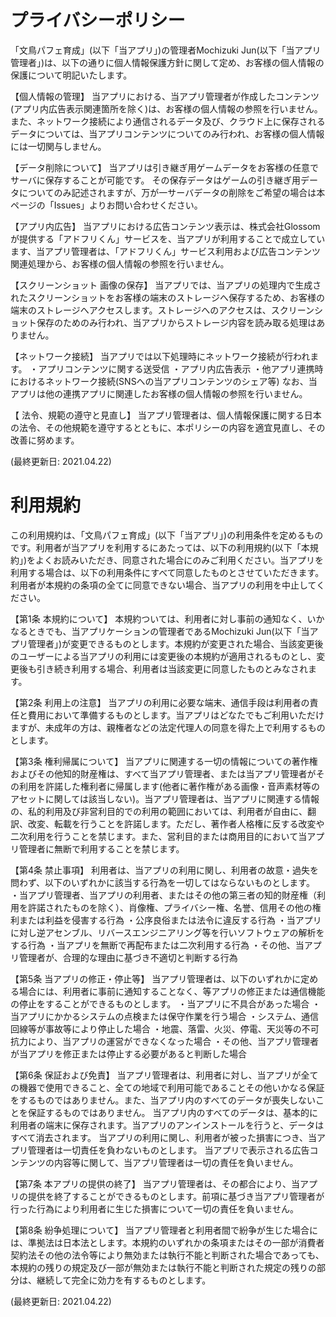 # プライバシーポリシー
「文鳥パフェ育成」(以下「当アプリ」)の管理者Mochizuki Jun(以下「当アプリ管理者」)は、以下の通りに個人情報保護方針に関して定め、お客様の個人情報の保護について明記いたします。

【個人情報の管理】
当アプリにおける、当アプリ管理者が作成したコンテンツ(アプリ内広告表示関連箇所を除く)は、お客様の個人情報の参照を行いません。また、ネットワーク接続により通信されるデータ及び、クラウド上に保存されるデータについては、当アプリコンテンツについてのみ行われ、お客様の個人情報には一切関与しません。

【データ削除について】
当アプリは引き継ぎ用ゲームデータをお客様の任意でサーバに保存することが可能です。
その保存データはゲームの引き継ぎ用データについてのみ記述されますが、万が一サーバデータの削除をご希望の場合は本ページの「Issues」よりお問い合わせください。

【アプリ内広告】
当アプリにおける広告コンテンツ表示は、株式会社Glossomが提供する「アドフリくん」サービスを、当アプリが利用することで成立しています、当アプリ管理者は、「アドフリくん」サービス利用および広告コンテンツ関連処理から、お客様の個人情報の参照を行いません。

【スクリーンショット 画像の保存】
当アプリでは、当アプリの処理内で生成されたスクリーンショットをお客様の端末のストレージへ保存するため、お客様の端末のストレージへアクセスします。ストレージへのアクセスは、スクリーンショット保存のためのみ行われ、当アプリからストレージ内容を読み取る処理はありません。

【ネットワーク接続】
当アプリでは以下処理時にネットワーク接続が行われます。
・アプリコンテンツに関する送受信
・アプリ内広告表示
・他アプリ連携時におけるネットワーク接続(SNSへの当アプリコンテンツのシェア等)
なお、当アプリは他の連携アプリに関連したお客様の個人情報の参照を行いません。

【 法令、規範の遵守と見直し】
当アプリ管理者は、個人情報保護に関する日本の法令、その他規範を遵守するとともに、本ポリシーの内容を適宜見直し、その改善に努めます。

(最終更新日: 2021.04.22)

# 利用規約
この利用規約は、「文鳥パフェ育成」(以下「当アプリ」)の利用条件を定めるものです。利用者が当アプリを利用するにあたっては、以下の利用規約(以下「本規約」)をよくお読みいただき、同意された場合にのみご利用ください。当アプリを利用する場合は、以下の利用条件にすべて同意したものとさせていただきます。利用者が本規約の条項の全てに同意できない場合、当アプリの利用を中止してください。

【第1条 本規約について】
本規約ついては、利用者に対し事前の通知なく、いかなるときでも、当アプリケーションの管理者であるMochizuki Jun(以下「当アプリ管理者」)が変更できるものとします。本規約が変更された場合、当該変更後のユーザーによる当アプリの利用には変更後の本規約が適用されるものとし、変更後も引き続き利用する場合、利用者は当該変更に同意したものとみなされます。

【第2条 利用上の注意】
当アプリの利用に必要な端末、通信手段は利用者の責任と費用において準備するものとします。当アプリはどなたでもご利用いただけますが、未成年の方は、親権者などの法定代理人の同意を得た上で利用するものとします。

【第3条 権利帰属について】
当アプリに関連する一切の情報についての著作権およびその他知的財産権は、すべて当アプリ管理者、または当アプリ管理者がその利用を許諾した権利者に帰属します(他者に著作権がある画像・音声素材等のアセットに関しては該当しない)。当アプリ管理者は、当アプリに関連する情報の、私的利用及び非営利目的での利用の範囲においては、利用者が自由に、翻訳、改変、転載を行うことを許諾します。ただし、著作者人格権に反する改変や二次利用を行うことを禁じます。また、営利目的または商用目的において当アプリ管理者に無断で利用することを禁じます。

【第4条 禁止事項】
利用者は、当アプリの利用に関し、利用者の故意・過失を問わず、以下のいずれかに該当する行為を一切してはならないものとします。
・当アプリ管理者、当アプリの利用者、またはその他の第三者の知的財産権（利用を許諾されたものを除く）、肖像権、プライバシー権、名誉、信用その他の権利または利益を侵害する行為
・公序良俗または法令に違反する行為
・当アプリに対し逆アセンブル、リバースエンジニアリング等を行いソフトウェアの解析をする行為
・当アプリを無断で再配布または二次利用する行為
・その他、当アプリ管理者が、合理的な理由に基づき不適切と判断する行為

【第5条 当アプリの修正・停止等】
当アプリ管理者は、以下のいずれかに定める場合には、利用者に事前に通知することなく、等アプリの修正または通信機能の停止をすることができるものとします。
・当アプリに不具合があった場合
・当アプリにかかるシステムの点検または保守作業を行う場合
・システム、通信回線等が事故等により停止した場合
・地震、落雷、火災、停電、天災等の不可抗力により、当アプリの運営ができなくなった場合
・その他、当アプリ管理者が当アプリを修正または停止する必要があると判断した場合

【第6条 保証および免責】
当アプリ管理者は、利用者に対し、当アプリが全ての機器で使用できること、全ての地域で利用可能であることその他いかなる保証をするものではありません。また、当アプリ内のすべてのデータが喪失しないことを保証するものではありません。
当アプリ内のすべてのデータは、基本的に利用者の端末に保存されます。当アプリのアンインストールを行うと、データはすべて消去されます。
当アプリの利用に関し、利用者が被った損害につき、当アプリ管理者は一切責任を負わないものとします。
当アプリで表示される広告コンテンツの内容等に関して、当アプリ管理者は一切の責任を負いません。

【第7条 本アプリの提供の終了】
当アプリ管理者は、その都合により、当アプリの提供を終了することができるものとします。前項に基づき当アプリ管理者が行った行為により利用者に生じた損害について一切の責任を負いません。

【第8条 紛争処理について】
当アプリ管理者と利用者間で紛争が生じた場合には、準拠法は日本法とします。本規約のいずれかの条項またはその一部が消費者契約法その他の法令等により無効または執行不能と判断された場合であっても、本規約の残りの規定及び一部が無効または執行不能と判断された規定の残りの部分は、継続して完全に効力を有するものとします。

(最終更新日: 2021.04.22)
